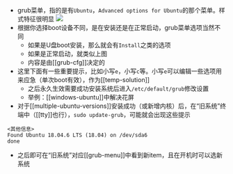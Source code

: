 - grub菜单，指的是有`Ubuntu`，`Advanced options for Ubuntu`的那个菜单。样式特征很明显
![](grub-menu.png)
- 根据你选择boot设备不同，是在安装还是在正常启动，grub菜单选项当然不同
    - 如果是U盘boot安装，那么就会有`Install`之类的选项
    - 如果是正常启动，就类似上图
    - 内容是由[[grub-cfg]]决定的
- 这里下面有一些重要提示，比如小写`e`，小写`c`等。小写`e`可以编辑一些选项用来应急（单次boot有效），作为[[temp-solution]]
    - 之后永久生效需要成功安装系统后进入`/etc/default/grub`修改设置
    - 举例：[[windows-ubuntu]]中解决花屏
- 对于[[multiple-ubuntu-versions]]安装成功（或新增内核）后，在“旧系统”终端中（[[tty]]也行），`sudo update-grub`，可能就会出现这些提示
```text
<其他信息>
Found Ubuntu 18.04.6 LTS (18.04) on /dev/sda6
done
```
- 之后即可在“旧系统”对应[[grub-menu]]中看到新item，且在开机时可以选新系统